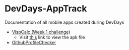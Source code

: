 # DevDays-AppTrack
Documentation of all mobile apps created during DevDays
* [VispCalc (Week 1 challenge)](https://github.com/vismitap/DevDays-AppTrack/tree/master/VispCalc) 
  - Visit [this](https://drive.google.com/file/d/14_DZToymr2xzCStBJIvlZ4AuDx-qsqy8/view?usp=sharing) link to view the apk file
* [GithubProfileChecker](https://github.com/vismitap/DevDays-AppTrack/tree/master/GithubProfile)

